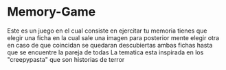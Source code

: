 # Memory-Game
Este es un juego en el cual consiste en ejercitar tu memoria
tienes que elegir una ficha en la cual sale una imagen para posterior mente elegir otra
en caso de que coincidan se quedaran descubiertas ambas fichas hasta que se encuentre la pareja de todas 
La tematica esta inspirada en los "creepypasta" que son historias de terror
